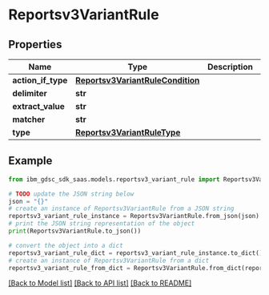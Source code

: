 # Reportsv3VariantRule


## Properties

Name | Type | Description | Notes
------------ | ------------- | ------------- | -------------
**action_if_type** | [**Reportsv3VariantRuleCondition**](Reportsv3VariantRuleCondition.md) |  | [optional] 
**delimiter** | **str** |  | [optional] 
**extract_value** | **str** |  | [optional] 
**matcher** | **str** |  | [optional] 
**type** | [**Reportsv3VariantRuleType**](Reportsv3VariantRuleType.md) |  | [optional] 

## Example

```python
from ibm_gdsc_sdk_saas.models.reportsv3_variant_rule import Reportsv3VariantRule

# TODO update the JSON string below
json = "{}"
# create an instance of Reportsv3VariantRule from a JSON string
reportsv3_variant_rule_instance = Reportsv3VariantRule.from_json(json)
# print the JSON string representation of the object
print(Reportsv3VariantRule.to_json())

# convert the object into a dict
reportsv3_variant_rule_dict = reportsv3_variant_rule_instance.to_dict()
# create an instance of Reportsv3VariantRule from a dict
reportsv3_variant_rule_from_dict = Reportsv3VariantRule.from_dict(reportsv3_variant_rule_dict)
```
[[Back to Model list]](../README.md#documentation-for-models) [[Back to API list]](../README.md#documentation-for-api-endpoints) [[Back to README]](../README.md)


